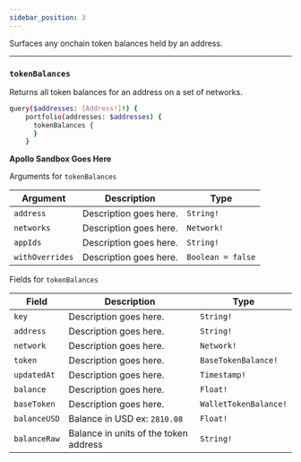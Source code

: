 ```yaml
---
sidebar_position: 3
---
```


Surfaces any onchain token balances held by an address.

---

### `tokenBalances`

Returns all token balances for an address on a set of networks.

```sh
query($addresses: [Address!]!) {
    portfolio(addresses: $addresses) {
      tokenBalances {
      }
    }
```

**Apollo Sandbox Goes Here**


Arguments for `tokenBalances`

| Argument      | Description | Type |
| ----------- | ----------- | ----------- |
| `address`      | Description goes here.       | `String!` | 
| `networks`      | Description goes here.       | `Network!` | 
| `appIds`      | Description goes here.       | `String!` | 
| `withOverrides`      | Description goes here.       | `Boolean = false` | 

Fields for `tokenBalances`

| Field      | Description | Type |
| ----------- | ----------- | ----------- |
| `key`      | Description goes here.       | `String!`       |
| `address`      | Description goes here.       | `String!` | 
| `network`      | Description goes here.       | `Network!` | 
| `token`      | Description goes here.       | `BaseTokenBalance!` | 
| `updatedAt`      | Description goes here.       | `Timestamp!` | 
| `balance`      | Description goes here.       | `Float!` | 
| `baseToken`      | Description goes here.       | `WalletTokenBalance!` | 
| `balanceUSD`      | Balance in USD ex: `2810.08`      | `Float!` | 
| `balanceRaw`      | Balance in units of the token address       | `String!` | 